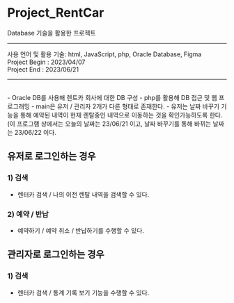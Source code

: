 # Project_RentCar
Database 기술을 활용한 프로젝트
<hr/>
사용 언어 및 활용 기술: html, JavaScript, php, Oracle Database, Figma
<br/>
Project Begin : 2023/04/07
<br/>
Project End : 2023/06/21
<hr/>

<br/>
- Oracle DB를 사용해 렌트카 회사에 대한 DB 구성
- php를 활용해 DB 접근 및 웹 프로그래밍
- main은 유저 / 관리자 2개가 다른 형태로 존재한다.
- 유저는 날짜 바꾸기 기능을 통해 예약된 내역이 현재 렌탈중인 내역으로 이동하는 것을 확인가능하도록 한다.(이 프로그램 상에서는 오늘의 날짜는 23/06/21 이고, 날짜 바꾸기를 통해 바뀌는 날짜는 23/06/22 이다.
<br/>

## 유저로 로그인하는 경우
### 1) 검색
- 렌터카 검색 / 나의 이전 렌탈 내역을 검색할 수 있다.
### 2) 예약 / 반납
- 예약하기 / 예약 취소 / 반납하기를 수행할 수 있다.
## 관리자로 로그인하는 경우
### 1) 검색
- 렌터카 검색 / 통계 기록 보기 기능을 수행할 수 있다.
